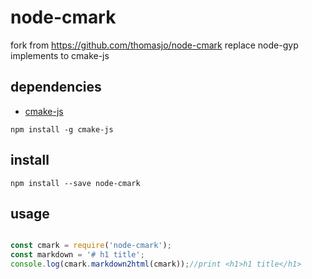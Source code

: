 # node-cmark

fork from https://github.com/thomasjo/node-cmark
replace node-gyp implements to cmake-js

## dependencies
* [cmake-js](https://github.com/cmake-js/cmake-js)

```
npm install -g cmake-js
```

## install
```
npm install --save node-cmark
```

## usage
``` js

const cmark = require('node-cmark');
const markdown = '# h1 title';
console.log(cmark.markdown2html(cmark));//print <h1>h1 title</h1>

```
